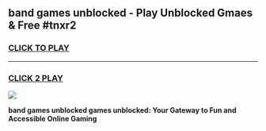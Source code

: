 
## band games unblocked - Play Unblocked Gmaes & Free #tnxr2
<h3>
<a href="https://premium.freeplayer.one?title=band_games_unblocked&ref=03M">CLICK TO PLAY</a></h3>
<hr>

<h3>
<a href="https://premium.freeplayer.one?title=band_games_unblocked&ref=03M">CLICK 2 PLAY</a>
  
</h3>

<a href="https://premium.freeplayer.one?title=band_games_unblocked&ref=03M"><img src="https://clearcache.store/games.png"></a>


**band games unblocked games unblocked: Your Gateway to Fun and Accessible Online Gaming**
